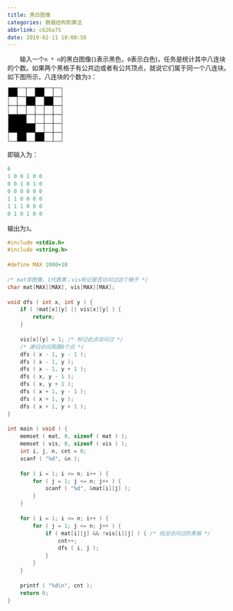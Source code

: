 ```yaml
---
title: 黑白图像
categories: 数据结构和算法
abbrlink: c626a75
date: 2019-02-11 18:08:58
---
```

&emsp;&emsp;输入一个`n * n`的黑白图像(`1`表示黑色，`0`表示白色)，任务是统计其中八连块的个数。如果两个黑格子有公共边或者有公共顶点，就说它们属于同一个八连块。如下图所示，八连块的个数为`3`：<!--more-->

<img src="./黑白图像/1.png" width=25%>

即输入为：

``` cpp
6
1 0 0 1 0 0
0 0 1 0 1 0
0 0 0 0 0 0
1 1 0 0 0 0
1 1 1 0 0 0
0 1 0 1 0 0
```

输出为`3`。

``` cpp
#include <stdio.h>
#include <string.h>
​
#define MAX 1000+10
​
/* mat存图像，1代表黑；vis标记是否访问过这个格子 */
char mat[MAX][MAX], vis[MAX][MAX];
​
void dfs ( int x, int y ) {
    if ( !mat[x][y] || vis[x][y] ) {
        return;
    }
​
    vis[x][y] = 1; /* 标记此点访问过 */
    /* 递归访问周围8个点 */
    dfs ( x - 1, y - 1 );
    dfs ( x - 1, y );
    dfs ( x - 1, y + 1 );
    dfs ( x, y - 1 );
    dfs ( x, y + 1 );
    dfs ( x + 1, y - 1 );
    dfs ( x + 1, y );
    dfs ( x + 1, y + 1 );
}
​
int main ( void ) {
    memset ( mat, 0, sizeof ( mat ) );
    memset ( vis, 0, sizeof ( vis ) );
    int i, j, n, cnt = 0;
    scanf ( "%d", &n );
​
    for ( i = 1; i <= n; i++ ) {
        for ( j = 1; j <= n; j++ ) {
            scanf ( "%d", &mat[i][j] );
        }
    }
​
    for ( i = 1; i <= n; i++ ) {
        for ( j = 1; j <= n; j++ ) {
            if ( mat[i][j] && !vis[i][j] ) { /* 找没访问过的黑格 */
                cnt++;
                dfs ( i, j );
            }
        }
    }
​
    printf ( "%d\n", cnt );
    return 0;
}
```